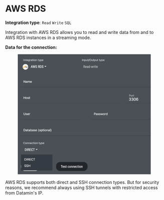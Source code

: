 # AWS RDS

**Integration type**: `Read` `Write` `SQL`

Integration with AWS RDS allows you to read and write data from and to AWS RDS instances in a streaming mode.&#x20;

**Data for the connection:**

<figure><img src="../../.gitbook/assets/Screenshot 2024-04-23 at 16.26.31.png" alt=""><figcaption></figcaption></figure>

AWS RDS supports both direct and SSH connection types. But for security reasons, we recommend always using SSH tunnels with restricted access from Datamin's IP.
